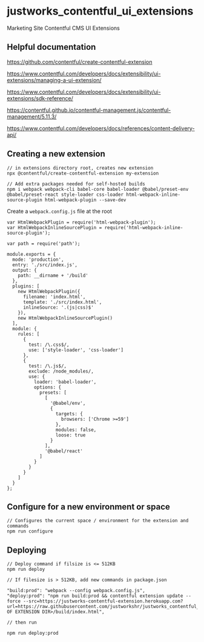 # justworks_contentful_ui_extensions

Marketing Site Contentful CMS UI Extensions

## Helpful documentation

https://github.com/contentful/create-contentful-extension

https://www.contentful.com/developers/docs/extensibility/ui-extensions/managing-a-ui-extension/

https://www.contentful.com/developers/docs/extensibility/ui-extensions/sdk-reference/

https://contentful.github.io/contentful-management.js/contentful-management/5.11.3/

https://www.contentful.com/developers/docs/references/content-delivery-api/

## Creating a new extension

```
// in extensions directory root, creates new extension
npx @contentful/create-contentful-extension my-extension

// Add extra packages needed for self-hosted builds
npm i webpack webpack-cli babel-core babel-loader @babel/preset-env @babel/preset-react style-loader css-loader html-webpack-inline-source-plugin html-webpack-plugin --save-dev

```

Create a `webpack.config.js` file at the root

```
var HtmlWebpackPlugin = require('html-webpack-plugin');
var HtmlWebpackInlineSourcePlugin = require('html-webpack-inline-source-plugin');

var path = require('path');

module.exports = {
  mode: 'production',
  entry: './src/index.js',
  output: {
    path: __dirname + '/build'
  },
  plugins: [
    new HtmlWebpackPlugin({
      filename: 'index.html',
      template: './src/index.html',
      inlineSource: '.(js|css)$'
    }),
    new HtmlWebpackInlineSourcePlugin()
  ],
  module: {
    rules: [
      {
        test: /\.css$/,
        use: ['style-loader', 'css-loader']
      },
      {
        test: /\.js$/,
        exclude: /node_modules/,
        use: {
          loader: 'babel-loader',
          options: {
            presets: [
              [
                '@babel/env',
                {
                  targets: {
                    browsers: ['Chrome >=59']
                  },
                  modules: false,
                  loose: true
                }
              ],
              '@babel/react'
            ]
          }
        }
      }
    ]
  }
};
```

## Configure for a new environment or space

```
// Configures the current space / environment for the extension and commands
npm run configure

```

## Deploying

```
// Deploy command if filsize is <= 512KB
npm run deploy

// If filesize is > 512KB, add new commands in package.json

"build:prod": "webpack --config webpack.config.js",
"deploy:prod": "npm run build:prod && contentful extension update --force --src=https://justworks-contentful-extension.herokuapp.com?url=https://raw.githubusercontent.com/justworkshr/justworks_contentful_ui_extensions/master/<NAME OF EXTENSION DIR>/build/index.html",

// then run

npm run deploy:prod


```
